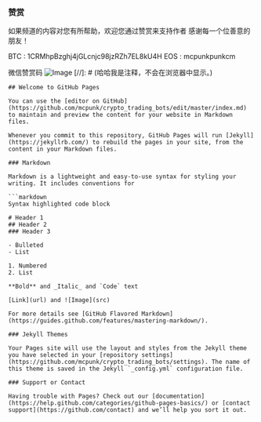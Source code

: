 ### 赞赏

如果频道的内容对您有所帮助，欢迎您通过赞赏来支持作者
感谢每一个位善意的朋友！

BTC : 1CRMhpBzghj4jGLcnjc98jzRZh7EL8kU4H
EOS : mcpunkpunkcm

微信赞赏码
![Image](https://wx3.sinaimg.cn/large/79f662e9gy1gaf0rgsj1lj20st0sttcc.jpg)
[//]: # (哈哈我是注释，不会在浏览器中显示。)

```
## Welcome to GitHub Pages

You can use the [editor on GitHub](https://github.com/mcpunk/crypto_trading_bots/edit/master/index.md) to maintain and preview the content for your website in Markdown files.

Whenever you commit to this repository, GitHub Pages will run [Jekyll](https://jekyllrb.com/) to rebuild the pages in your site, from the content in your Markdown files.

### Markdown

Markdown is a lightweight and easy-to-use syntax for styling your writing. It includes conventions for

```markdown
Syntax highlighted code block

# Header 1
## Header 2
### Header 3

- Bulleted
- List

1. Numbered
2. List

**Bold** and _Italic_ and `Code` text

[Link](url) and ![Image](src)
```
```
For more details see [GitHub Flavored Markdown](https://guides.github.com/features/mastering-markdown/).

### Jekyll Themes

Your Pages site will use the layout and styles from the Jekyll theme you have selected in your [repository settings](https://github.com/mcpunk/crypto_trading_bots/settings). The name of this theme is saved in the Jekyll `_config.yml` configuration file.

### Support or Contact

Having trouble with Pages? Check out our [documentation](https://help.github.com/categories/github-pages-basics/) or [contact support](https://github.com/contact) and we’ll help you sort it out.

```
